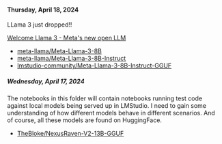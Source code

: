 #### Thursday, April 18, 2024

LLama 3 just dropped!!

[Welcome Llama 3 - Meta's new open LLM](https://huggingface.co/blog/llama3)

* [meta-llama/Meta-Llama-3-8B](https://huggingface.co/meta-llama/Meta-Llama-3-8B)
* [meta-llama/Meta-Llama-3-8B-Instruct](https://huggingface.co/meta-llama/Meta-Llama-3-8B-Instruct)
* [lmstudio-community/Meta-Llama-3-8B-Instruct-GGUF](https://huggingface.co/lmstudio-community/Meta-Llama-3-8B-Instruct-GGUF)


##### Wednesday, April 17, 2024

The notebooks in this folder will contain notebooks running test code against local models being served up in LMStudio. I need to gain some understanding of how different models behave in different scenarios. And of course, all these models are found on HuggingFace. 

* [TheBloke/NexusRaven-V2-13B-GGUF](https://huggingface.co/TheBloke/NexusRaven-V2-13B-GGUF)

